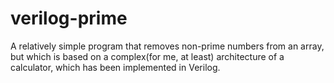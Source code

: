 # verilog-prime
A relatively simple program that removes non-prime numbers from an array, but which is based on a complex(for me, at least) architecture of a calculator, which has been implemented in Verilog.
